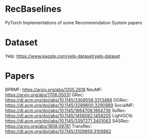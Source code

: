 # RecBaselines
PyTorch Implementations of some Recommendation System papers

# Dataset
Yelp: https://www.kaggle.com/yelp-dataset/yelp-dataset

# Papers
BPRMF: https://arxiv.org/abs/1205.2618
NeuMF: https://arxiv.org/abs/1708.05031
GRec: https://dl.acm.org/doi/abs/10.1145/3308558.3313488
DGRec: https://dl.acm.org/doi/abs/10.1145/3289600.3290989
SocialMF: https://dl.acm.org/doi/abs/10.1145/1864708.1864736
SoRec: https://dl.acm.org/doi/abs/10.1145/1458082.1458205
LightGCN: https://dl.acm.org/doi/abs/10.1145/3397271.3401063
SASRec: https://arxiv.org/abs/1808.09781
TransRec: https://dl.acm.org/doi/abs/10.1145/3109859.3109882

